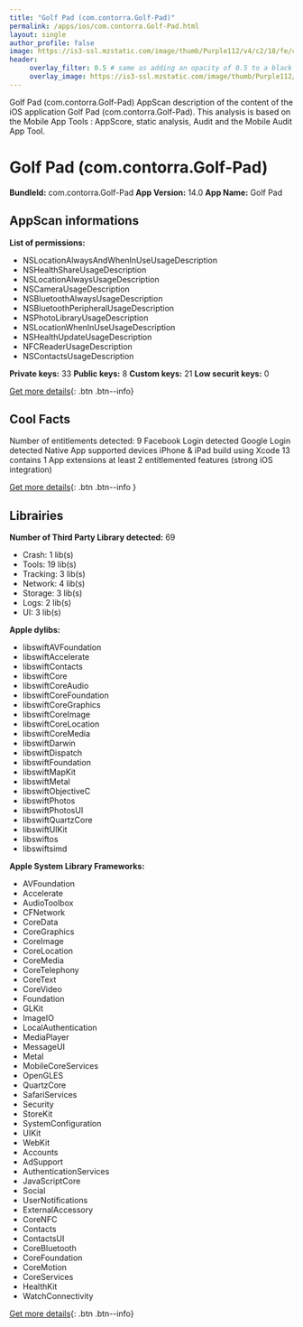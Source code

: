 ```yaml
---
title: "Golf Pad (com.contorra.Golf-Pad)"
permalink: /apps/ios/com.contorra.Golf-Pad.html
layout: single
author_profile: false
image: https://is3-ssl.mzstatic.com/image/thumb/Purple112/v4/c2/18/fe/c218fe76-e338-7c79-0e75-1c9687bab79e/AppIcon-0-0-1x_U007emarketing-0-0-0-7-0-0-sRGB-0-0-0-GLES2_U002c0-512MB-85-220-0-0.png/512x512bb.jpg
header: 
     overlay_filter: 0.5 # same as adding an opacity of 0.5 to a black background
     overlay_image: https://is3-ssl.mzstatic.com/image/thumb/Purple112/v4/c2/18/fe/c218fe76-e338-7c79-0e75-1c9687bab79e/AppIcon-0-0-1x_U007emarketing-0-0-0-7-0-0-sRGB-0-0-0-GLES2_U002c0-512MB-85-220-0-0.png/512x512bb.jpg
---
```

Golf Pad (com.contorra.Golf-Pad) AppScan description of the content of the iOS application Golf Pad (com.contorra.Golf-Pad). This analysis is based on the Mobile App Tools : AppScore, static analysis, Audit and the Mobile Audit App Tool.

# Golf Pad (com.contorra.Golf-Pad)

**BundleId:** com.contorra.Golf-Pad
**App Version:** 14.0
**App Name:** Golf Pad


## AppScan informations 

**List of permissions:** 
- NSLocationAlwaysAndWhenInUseUsageDescription
- NSHealthShareUsageDescription
- NSLocationAlwaysUsageDescription
- NSCameraUsageDescription
- NSBluetoothAlwaysUsageDescription
- NSBluetoothPeripheralUsageDescription
- NSPhotoLibraryUsageDescription
- NSLocationWhenInUseUsageDescription
- NSHealthUpdateUsageDescription
- NFCReaderUsageDescription
- NSContactsUsageDescription
  
  
**Private keys:** 33
**Public keys:** 8
**Custom keys:** 21
**Low securit keys:** 0
  
[Get more details](/pricing.html){: .btn .btn--info}

## Cool Facts

Number of entitlements detected: 9
Facebook Login detected
Google Login detected
Native App
supported devices iPhone & iPad
build using Xcode 13
contains 1 App extensions
at least 2 entitlemented features (strong iOS integration)
  
[Get more details](/pricing.html){: .btn .btn--info }

## Librairies 
**Number of Third Party Library detected:** 69
- Crash: 1 lib(s)
- Tools: 19 lib(s)
- Tracking: 3 lib(s)
- Network: 4 lib(s)
- Storage: 3 lib(s)
- Logs: 2 lib(s)
- UI: 3 lib(s)


**Apple dylibs:**
- libswiftAVFoundation
- libswiftAccelerate
- libswiftContacts
- libswiftCore
- libswiftCoreAudio
- libswiftCoreFoundation
- libswiftCoreGraphics
- libswiftCoreImage
- libswiftCoreLocation
- libswiftCoreMedia
- libswiftDarwin
- libswiftDispatch
- libswiftFoundation
- libswiftMapKit
- libswiftMetal
- libswiftObjectiveC
- libswiftPhotos
- libswiftPhotosUI
- libswiftQuartzCore
- libswiftUIKit
- libswiftos
- libswiftsimd


**Apple System Library Frameworks:**
- AVFoundation
- Accelerate
- AudioToolbox
- CFNetwork
- CoreData
- CoreGraphics
- CoreImage
- CoreLocation
- CoreMedia
- CoreTelephony
- CoreText
- CoreVideo
- Foundation
- GLKit
- ImageIO
- LocalAuthentication
- MediaPlayer
- MessageUI
- Metal
- MobileCoreServices
- OpenGLES
- QuartzCore
- SafariServices
- Security
- StoreKit
- SystemConfiguration
- UIKit
- WebKit
- Accounts
- AdSupport
- AuthenticationServices
- JavaScriptCore
- Social
- UserNotifications
- ExternalAccessory
- CoreNFC
- Contacts
- ContactsUI
- CoreBluetooth
- CoreFoundation
- CoreMotion
- CoreServices
- HealthKit
- WatchConnectivity


  
[Get more details](/pricing.html){: .btn .btn--info}

